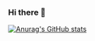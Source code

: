 ### Hi there 👋

[![Anurag's GitHub stats](https://github-readme-stats.vercel.app/api?username=AkhilKunadiya)](https://github.com/anuraghazra/github-readme-stats)
<!--
**AkhilKunadiya/AkhilKunadiya** is a ✨ _special_ ✨ repository because its `README.md` (this file) appears on your GitHub profile.

Here are some ideas to get you started:

- 🔭 I’m currently working on ...
- 🌱 I’m currently learning ...
- 👯 I’m looking to collaborate on ...
- 🤔 I’m looking for help with ...
- 💬 Ask me about ...
- 📫 How to reach me: ...
- 😄 Pronouns: ...
- ⚡ Fun fact: ...
-->
